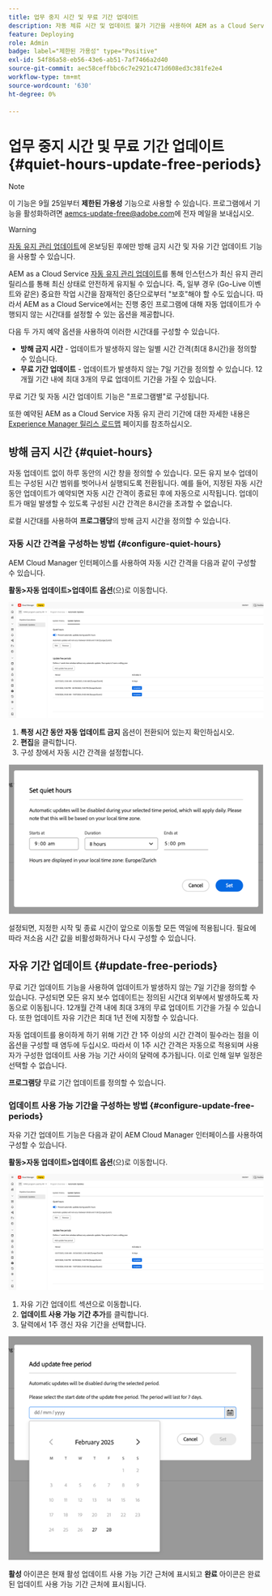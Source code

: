 ```yaml
---
title: 업무 중지 시간 및 무료 기간 업데이트
description: 자동 체류 시간 및 업데이트 불가 기간을 사용하여 AEM as a Cloud Service 자동 업데이트의 운영상의 영향을 최소화하는 방법에 대해 알아봅니다.
feature: Deploying
role: Admin
badge: label="제한된 가용성" type="Positive"
exl-id: 54f86a58-eb56-43e6-ab51-7af7466a2d40
source-git-commit: aec58ceffbbc6c7e2921c471d608ed3c381fe2e4
workflow-type: tm+mt
source-wordcount: '630'
ht-degree: 0%

---
```


# 업무 중지 시간 및 무료 기간 업데이트 {#quiet-hours-update-free-periods}

>[!NOTE]
>이 기능은 9월 25일부터 **제한된 가용성** 기능으로 사용할 수 있습니다. 프로그램에서 기능을 활성화하려면 [aemcs-update-free@adobe.com](mailto:aemcs-update-free@adobe.com)에 전자 메일을 보내십시오.

>[!WARNING]
>[자동 유지 관리 업데이트](/help/implementing/deploying/aem-version-updates.md)에 온보딩된 후에만 방해 금지 시간 및 자유 기간 업데이트 기능을 사용할 수 있습니다.

AEM as a Cloud Service [자동 유지 관리 업데이트](/help/implementing/deploying/aem-version-updates.md)를 통해 인스턴스가 최신 유지 관리 릴리스를 통해 최신 상태로 안전하게 유지될 수 있습니다. 즉, 일부 경우 (Go-Live 이벤트와 같은) 중요한 작업 시간을 잠재적인 중단으로부터 &quot;보호&quot;해야 할 수도 있습니다. 따라서 AEM as a Cloud Service에서는 진행 중인 프로그램에 대해 자동 업데이트가 수행되지 않는 시간대를 설정할 수 있는 옵션을 제공합니다.

다음 두 가지 예약 옵션을 사용하여 이러한 시간대를 구성할 수 있습니다.

* **방해 금지 시간** - 업데이트가 발생하지 않는 일별 시간 간격(최대 8시간)을 정의할 수 있습니다.
* **무료 기간 업데이트** - 업데이트가 발생하지 않는 7일 기간을 정의할 수 있습니다. 12개월 기간 내에 최대 3개의 무료 업데이트 기간을 가질 수 있습니다.

무료 기간 및 자동 시간 업데이트 기능은 &quot;프로그램별&quot;로 구성됩니다.

또한 예약된 AEM as a Cloud Service 자동 유지 관리 기간에 대한 자세한 내용은 [Experience Manager 릴리스 로드맵](https://experienceleague.adobe.com/ko/docs/experience-manager-release-information/aem-release-updates/update-releases-roadmap) 페이지를 참조하십시오.

## 방해 금지 시간 {#quiet-hours}

자동 업데이트 없이 하루 동안의 시간 창을 정의할 수 있습니다. 모든 유지 보수 업데이트는 구성된 시간 범위를 벗어나서 실행되도록 전환됩니다. 예를 들어, 지정된 자동 시간 동안 업데이트가 예약되면 자동 시간 간격이 종료된 후에 자동으로 시작됩니다. 업데이트가 매일 발생할 수 있도록 구성된 시간 간격은 8시간을 초과할 수 없습니다.

로컬 시간대를 사용하여 **프로그램당**&#x200B;의 방해 금지 시간을 정의할 수 있습니다.

### 자동 시간 간격을 구성하는 방법 {#configure-quiet-hours}

AEM Cloud Manager 인터페이스를 사용하여 자동 시간 간격을 다음과 같이 구성할 수 있습니다.

**활동>자동 업데이트>업데이트 옵션**(으)로 이동합니다.

![구성](assets/main-config.png)

1. **특정 시간 동안 자동 업데이트 금지** 옵션이 전환되어 있는지 확인하십시오.
2. **편집**&#x200B;을 클릭합니다.
3. 구성 창에서 자동 시간 간격을 설정합니다.

![방해 금지 모드 구성](assets/quiet-hours.png)

설정되면, 지정한 시작 및 종료 시간이 앞으로 이동할 모든 역일에 적용됩니다. 필요에 따라 저소음 시간 값을 비활성화하거나 다시 구성할 수 있습니다.

## 자유 기간 업데이트 {#update-free-periods}

무료 기간 업데이트 기능을 사용하여 업데이트가 발생하지 않는 7일 기간을 정의할 수 있습니다. 구성되면 모든 유지 보수 업데이트는 정의된 시간대 외부에서 발생하도록 자동으로 이동됩니다. 12개월 간격 내에 최대 3개의 무료 업데이트 기간을 가질 수 있습니다. 또한 업데이트 자유 기간은 최대 1년 전에 지정할 수 있습니다.

자동 업데이트를 용이하게 하기 위해 기간 간 1주 이상의 시간 간격이 필수라는 점을 이 옵션을 구성할 때 염두에 두십시오. 따라서 이 1주 시간 간격은 자동으로 적용되며 사용자가 구성한 업데이트 사용 가능 기간 사이의 달력에 추가됩니다. 이로 인해 일부 일정은 선택할 수 없습니다.

**프로그램당** 무료 기간 업데이트를 정의할 수 있습니다.

### 업데이트 사용 가능 기간을 구성하는 방법 {#configure-update-free-periods}

자유 기간 업데이트 기능은 다음과 같이 AEM Cloud Manager 인터페이스를 사용하여 구성할 수 있습니다.

**활동>자동 업데이트>업데이트 옵션**(으)로 이동합니다.

![구성](assets/main-config.png)

1. 자유 기간 업데이트 섹션으로 이동합니다.
2. **업데이트 사용 가능 기간 추가**&#x200B;를 클릭합니다.
3. 달력에서 1주 갱신 자유 기간을 선택합니다.

![사용 가능 기간 구성 업데이트](assets/update-free-periods.png)

**활성** 아이콘은 현재 활성 업데이트 사용 가능 기간 근처에 표시되고 **완료** 아이콘은 완료된 업데이트 사용 가능 기간 근처에 표시됩니다.
